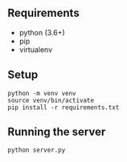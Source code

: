 
## Requirements

- python (3.6+)
- pip
- virtualenv

## Setup

```
python -m venv venv
source venv/bin/activate
pip install -r requirements.txt
```

## Running the server

```bash
python server.py
```
